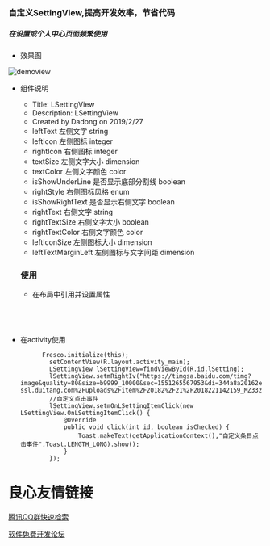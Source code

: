 ### 自定义SettingView,提高开发效率，节省代码

##### 在设置或个人中心页面频繁使用

* 效果图

![demoview](F:\demo\LSettingView\demoview.jpg)

* 组件说明

  * Title: LSettingView
  * Description: LSettingView
  * Created by Dadong on 2019/2/27
  * leftText   左侧文字   string
  * leftIcon    左侧图标   integer
  * rightIcon   右侧图标   integer
  * textSize    左侧文字大小 dimension
  * textColor   左侧文字颜色 color
  * isShowUnderLine 是否显示底部分割线  boolean
  * rightStyle  右侧图标风格 enum
  * isShowRightText 是否显示右侧文字   boolean
  * rightText   右侧文字   string
  * rightTextSize   右侧文字大小 boolean
  * rightTextColor  右侧文字颜色 color
  * leftIconSize    左侧图标大小 dimension
  * leftTextMarginLeft  左侧图标与文字间距  dimension

  ### 使用

  * 在布局中引用并设置属性

  ```
   
   
   
  ```

* 在activity使用

  ```
   		Fresco.initialize(this);
          setContentView(R.layout.activity_main);
          LSettingView lSettingView=findViewById(R.id.lSetting);
          lSettingView.setmRightIv("https://timgsa.baidu.com/timg?image&quality=80&size=b9999_10000&sec=1551265567953&di=344a8a20162e4d2a1a688b6d4abb36dc&imgtype=0&src=http%3A%2F%2Fb-ssl.duitang.com%2Fuploads%2Fitem%2F20182%2F21%2F2018221142159_MZ33z.jpeg");
          //自定义点击事件
          lSettingView.setmOnLSettingItemClick(new LSettingView.OnLSettingItemClick() {
              @Override
              public void click(int id, boolean isChecked) {
                  Toast.makeText(getApplicationContext(),"自定义条目点击事件",Toast.LENGTH_LONG).show();
              }
          });
  ```


 # 良心友情链接

[腾讯QQ群快速检索](http://u.720life.cn/s/8cf73f7c)

[软件免费开发论坛](http://u.720life.cn/s/bbb01dc0)